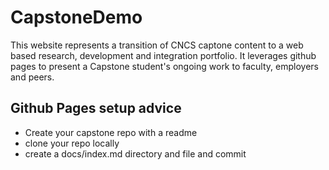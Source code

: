 # CapstoneDemo
This website represents a transition of CNCS captone content to a web based research, development and integration portfolio.  It leverages github pages to present a Capstone student's ongoing work to faculty, employers and peers.

## Github Pages setup advice
* Create your capstone repo with a readme
* clone your repo locally
* create a docs/index.md directory and file and commit
